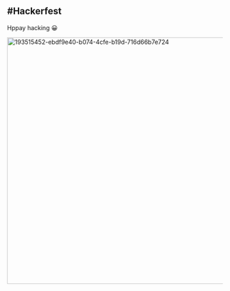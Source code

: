 #Hackerfest
------------------------------------------------------------------------------------------

Hppay hacking 😀



<img width="576" alt="193515452-ebdf9e40-b074-4cfe-b19d-716d66b7e724" src="https://user-images.githubusercontent.com/81232337/195921415-666e79f9-84e7-45c3-a243-0ac9b1fe87ed.png">
